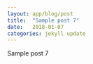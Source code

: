 ```yaml
---
layout: app/blog/post
title:  "Sample post 7"
date:   2018-01-07
categories: jekyll update
---
```

Sample post 7
